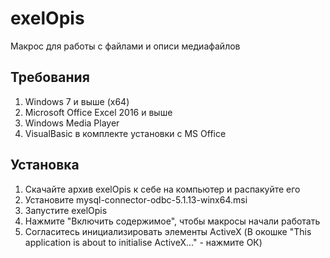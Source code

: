 # exelOpis
Макрос для работы с файлами и описи медиафайлов

## Требования
1. Windows 7 и выше (x64)
2. Microsoft Office Excel 2016 и выше
3. Windows Media Player
4.  VisualBasic в комплекте установки с MS Office

## Установка
1. Скачайте архив exelOpis к себе на компьютер и распакуйте его
2. Установите mysql-connector-odbc-5.1.13-winx64.msi
3. Запустите exelOpis 
4. Нажмите "Включить содержимое", чтобы макросы начали работать
4. Согласитесь инициализировать элементы ActiveX (В окошке "This application is about to initialise ActiveX..."  - нажмите ОК)
